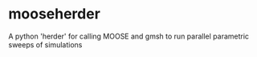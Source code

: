 # mooseherder
A python 'herder' for calling MOOSE and gmsh to run parallel parametric sweeps of simulations

